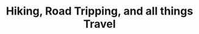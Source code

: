 ---
layout: collection
title: Hiking, Road Tripping, and all things Travel
excerpt: One cannot discover new oceans unless they have the courage to loose sight of the shore
header:
  overlay_image: /assets/images/pages/travel.jpg
  overlay_filter: 0.5
collection: travel
permalink: /travel/
author_profile: true
---